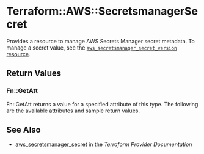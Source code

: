 # Terraform::AWS::SecretsmanagerSecret

Provides a resource to manage AWS Secrets Manager secret metadata. To manage a secret value, see the [`aws_secretsmanager_secret_version` resource](/docs/providers/aws/r/secretsmanager_secret_version.html).

## Return Values

### Fn::GetAtt

Fn::GetAtt returns a value for a specified attribute of this type. The following are the available attributes and sample return values.

## See Also

* [aws_secretsmanager_secret](https://www.terraform.io/docs/providers/aws/r/secretsmanager_secret.html) in the _Terraform Provider Documentation_
